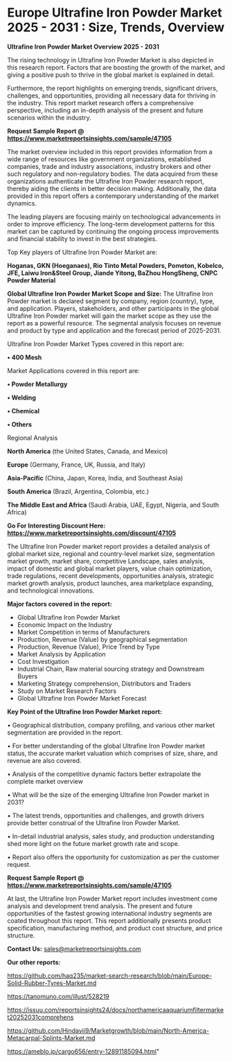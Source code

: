 # Europe Ultrafine Iron Powder Market 2025 - 2031 : Size, Trends, Overview

<Strong> Ultrafine Iron Powder Market Overview 2025 - 2031</strong>

The rising technology in Ultrafine Iron Powder Market is also depicted in this research report. Factors that are boosting the growth of the market, and giving a positive push to thrive in the global market is explained in detail.

Furthermore, the report highlights on emerging trends, significant drivers, challenges, and opportunities, providing all necessary data for thriving in the industry. This report market research offers a comprehensive perspective, including an in-depth analysis of the present and future scenarios within the industry.

<strong>Request Sample Report @ <a href=https://www.marketreportsinsights.com/sample/47105>https://www.marketreportsinsights.com/sample/47105</a></strong>

The market overview included in this report provides information from a wide range of resources like government organizations, established companies, trade and industry associations, industry brokers and other such regulatory and non-regulatory bodies. The data acquired from these organizations authenticate the Ultrafine Iron Powder research report, thereby aiding the clients in better decision making. Additionally, the data provided in this report offers a contemporary understanding of the market dynamics.

The leading players are focusing mainly on technological advancements in order to improve efficiency. The long-term development patterns for this market can be captured by continuing the ongoing process improvements and financial stability to invest in the best strategies.

Top Key players of Ultrafine Iron Powder Market are:

<strong>Hoganas, GKN (Hoeganaes), Rio Tinto Metal Powders, Pometon, Kobelco, JFE, Laiwu Iron&Steel Group, Jiande Yitong, BaZhou HongSheng, CNPC Powder Material</strong>

<strong><b>Global Ultrafine Iron Powder Market Scope and Size:</b></strong>
The Ultrafine Iron Powder market is declared segment by company, region (country), type, and application. Players, stakeholders, and other participants in the global Ultrafine Iron Powder market will gain the market scope as they use the report as a powerful resource. The segmental analysis focuses on revenue and product by type and application and the forecast period of 2025-2031.

Ultrafine Iron Powder Market Types covered in this report are:

<strong>•  400 Mesh</strong>

Market Applications covered in this report are:

<strong>•  Powder Metallurgy

•  Welding

•  Chemical

•  Others</strong> 

Regional Analysis

<strong>North America</strong> (the United States, Canada, and Mexico)

<strong>Europe</strong> (Germany, France, UK, Russia, and Italy)

<strong>Asia-Pacific</strong> (China, Japan, Korea, India, and Southeast Asia)

<strong>South America</strong> (Brazil, Argentina, Colombia, etc.)

<strong>The Middle East and Africa</strong> (Saudi Arabia, UAE, Egypt, Nigeria, and South Africa)

<strong>Go For Interesting Discount Here: <a href=https://www.marketreportsinsights.com/discount/47105>https://www.marketreportsinsights.com/discount/47105</a></strong>

The Ultrafine Iron Powder market report provides a detailed analysis of global market size, regional and country-level market size, segmentation market growth, market share, competitive Landscape, sales analysis, impact of domestic and global market players, value chain optimization, trade regulations, recent developments, opportunities analysis, strategic market growth analysis, product launches, area marketplace expanding, and technological innovations.

<strong><b>Major factors covered in the report:</b></strong>
<ul>
  <li>Global Ultrafine Iron Powder Market </li>
  <li>Economic Impact on the Industry</li>
  <li>Market Competition in terms of Manufacturers</li>
  <li>Production, Revenue (Value) by geographical segmentation</li>
  <li>Production, Revenue (Value), Price Trend by Type</li>
  <li>Market Analysis by Application</li>
  <li>Cost Investigation</li>
  <li>Industrial Chain, Raw material sourcing strategy and Downstream Buyers</li>
  <li>Marketing Strategy comprehension, Distributors and Traders</li>
  <li>Study on Market Research Factors</li>
  <li>Global Ultrafine Iron Powder Market Forecast</li>
</ul>

<strong><b>Key Point of the Ultrafine Iron Powder Market report:</b></strong>

• Geographical distribution, company profiling, and various other market segmentation are provided in the report.

• For better understanding of the global Ultrafine Iron Powder market status, the accurate market valuation which comprises of size, share, and revenue are also covered.

• Analysis of the competitive dynamic factors better extrapolate the complete market overview

• What will be the size of the emerging Ultrafine Iron Powder market in 2031?

• The latest trends, opportunities and challenges, and growth drivers provide better construal of the Ultrafine Iron Powder Market.

• In-detail industrial analysis, sales study, and production understanding shed more light on the future market growth rate and scope.

• Report also offers the opportunity for customization as per the customer request.

<strong>Request Sample Report @ <a href=https://www.marketreportsinsights.com/sample/47105>https://www.marketreportsinsights.com/sample/47105</a></strong>

At last, the Ultrafine Iron Powder Market report includes investment come analysis and development trend analysis. The present and future opportunities of the fastest growing international industry segments are coated throughout this report. This report additionally presents product specification, manufacturing method, and product cost structure, and price structure.

<strong>Contact Us:</strong>
sales@marketreportsinsights.com

<strong>Our other reports:</strong>

<a href=https://github.com/haq235/market-search-research/blob/main/Europe-Solid-Rubber-Tyres-Market.md>https://github.com/haq235/market-search-research/blob/main/Europe-Solid-Rubber-Tyres-Market.md</a>

<a href=https://tanomuno.com/illust/528219>https://tanomuno.com/illust/528219</a>

<a href=https://issuu.com/reportsinsights24/docs/northamericaaquariumfiltermarket20252031comprehens>https://issuu.com/reportsinsights24/docs/northamericaaquariumfiltermarket20252031comprehens</a>

<a href=https://github.com/Hindavii9/Marketgrowth/blob/main/North-America-Metacarpal-Splints-Market.md>https://github.com/Hindavii9/Marketgrowth/blob/main/North-America-Metacarpal-Splints-Market.md</a>

<a href=https://ameblo.jp/cargo656/entry-12891185094.html>https://ameblo.jp/cargo656/entry-12891185094.html</a>"
